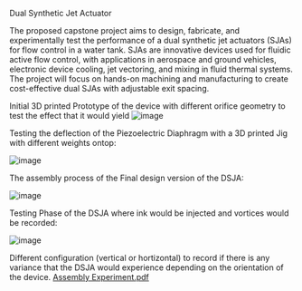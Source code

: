Dual Synthetic Jet Actuator 

The proposed capstone project aims to design, fabricate, and experimentally test the performance of a dual 
synthetic jet actuators (SJAs) for flow control in a water tank. SJAs are innovative devices used for fluidic 
active flow control, with applications in aerospace and ground vehicles, electronic device cooling, jet 
vectoring, and mixing in fluid thermal systems. The project will focus on hands-on machining and 
manufacturing to create cost-effective dual SJAs with adjustable exit spacing.

Initial 3D printed Prototype of the device with different orifice geometry to test the effect that it would yield
![image](https://github.com/user-attachments/assets/c4016434-9ffe-41e3-a034-7ca8cb617d99)


Testing the deflection of the Piezoelectric Diaphragm with a 3D printed Jig with different weights ontop:

![image](https://github.com/user-attachments/assets/d0cdc0df-4871-4bb1-a384-c12d5a2df852)



The assembly process of the Final design version of the DSJA: 

![image](https://github.com/user-attachments/assets/35bdb97b-c875-421f-8583-b8550fcaa6d5)


Testing Phase of the DSJA where ink would be injected and vortices would be recorded:

![image](https://github.com/user-attachments/assets/71de4115-f210-4481-b5b7-a1edd16a55d0)




Different configuration (vertical or hortizontal) to record if there is any variance that the DSJA would experience depending on the orientation of the device.
[Assembly Experiment.pdf](https://github.com/user-attachments/files/20562680/Assembly.Experiment.pdf)


